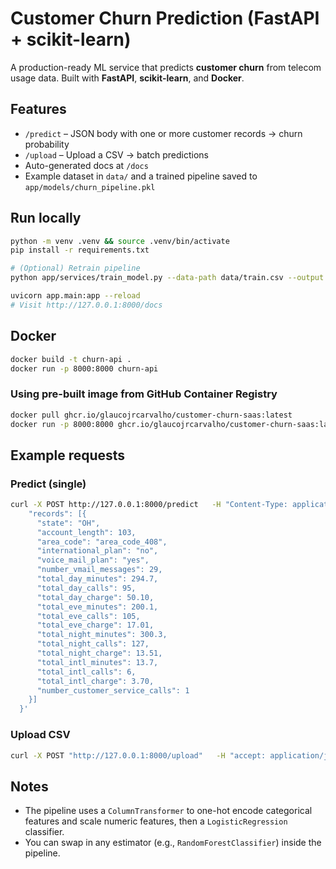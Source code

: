 # Customer Churn Prediction (FastAPI + scikit-learn)

A production-ready ML service that predicts **customer churn** from telecom usage data.
Built with **FastAPI**, **scikit-learn**, and **Docker**.

## Features
- `/predict` – JSON body with one or more customer records → churn probability
- `/upload` – Upload a CSV → batch predictions
- Auto-generated docs at `/docs`
- Example dataset in `data/` and a trained pipeline saved to `app/models/churn_pipeline.pkl`

## Run locally

```bash
python -m venv .venv && source .venv/bin/activate
pip install -r requirements.txt

# (Optional) Retrain pipeline
python app/services/train_model.py --data-path data/train.csv --output app/models/churn_pipeline.pkl

uvicorn app.main:app --reload
# Visit http://127.0.0.1:8000/docs
```

## Docker

```bash
docker build -t churn-api .
docker run -p 8000:8000 churn-api
```

### Using pre-built image from GitHub Container Registry

```bash
docker pull ghcr.io/glaucojrcarvalho/customer-churn-saas:latest
docker run -p 8000:8000 ghcr.io/glaucojrcarvalho/customer-churn-saas:latest
```

## Example requests

### Predict (single)
```bash
curl -X POST http://127.0.0.1:8000/predict   -H "Content-Type: application/json"   -d '{
    "records": [{
      "state": "OH",
      "account_length": 103,
      "area_code": "area_code_408",
      "international_plan": "no",
      "voice_mail_plan": "yes",
      "number_vmail_messages": 29,
      "total_day_minutes": 294.7,
      "total_day_calls": 95,
      "total_day_charge": 50.10,
      "total_eve_minutes": 200.1,
      "total_eve_calls": 105,
      "total_eve_charge": 17.01,
      "total_night_minutes": 300.3,
      "total_night_calls": 127,
      "total_night_charge": 13.51,
      "total_intl_minutes": 13.7,
      "total_intl_calls": 6,
      "total_intl_charge": 3.70,
      "number_customer_service_calls": 1
    }]
  }'
```

### Upload CSV
```bash
curl -X POST "http://127.0.0.1:8000/upload"   -H "accept: application/json"   -H "Content-Type: multipart/form-data"   -F "file=@data/sample_upload.csv"
```

## Notes
- The pipeline uses a `ColumnTransformer` to one-hot encode categorical features and scale numeric features, then a `LogisticRegression` classifier.
- You can swap in any estimator (e.g., `RandomForestClassifier`) inside the pipeline.
